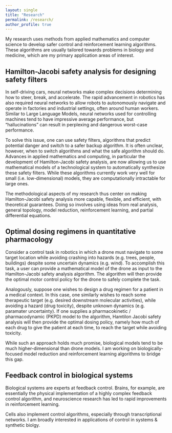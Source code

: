 ```yaml
---
layout: single
title: "Research"
permalink: /research/
author_profile: true
---
```


My research uses methods from applied mathematics and computer science to develop safer control and reinforcement learning algorithms. These algorithms are usually tailored towards problems in biology and medicine, which are my primary application areas of interest.

## Hamilton-Jacobi safety analysis for designing safety filters
In self-driving cars, neural networks make complex decisions determining how to steer, break, and accelerate. The rapid advancement in robotics has also required neural networks to allow robots to autonomously navigate and operate in factories and industrial settings, often around human workers. Similar to Large Language Models, neural networks used for controlling machines tend to have impressive average performance, but “hallucinations” can result in perplexing and dangerous worst-case performance.

To solve this issue, one can use safety filters, algorithms that predict potential danger and switch to a safer backup algorithm. It is often unclear, however, when to switch algorithms and what the safe algorithm should do. Advances in applied mathematics and computing, in particular the development of Hamilton-Jacobi safety analysis, are now allowing us to use mathematical models of a technological system to automatically synthesize these safety filters. While these algorithms currently work very well for small (i.e. low-dimensional) models, they are computationally intractable for large ones.

The methodological aspects of my research thus center on making Hamilton-Jacobi safety analysis more capable, flexible, and efficient, with theoretical guarantees.
Doing so involves using ideas from real analysis, general topology, model reduction, reinforcement learning, and partial differential equations.

## Optimal dosing regimens in quantitative pharmacology
Consider a control task in robotics in which a drone must navigate to some target location while avoiding crashing into hazards (e.g. trees, people, buildings) despite some uncertain dynamics (e.g. wind).
To accomplish this task, a user can provide a mathematical model of the drone as input to the Hamilton-Jacobi safety analysis algorithm.
The algorithm will then provide the optimal motor control policy for the drone to safely complete the task.

Analogously, suppose one wishes to design a drug regimen for a patient in a medical context.
In this case, one similarly wishes to reach some therapeutic target (e.g. desired downstream molecular activities), while avoiding a hazard (drug toxicity), despite unknown dynamics (e.g. paramater uncertainty).
If one supplies a pharmacokinetic / pharmacodynamic (PKPD) model to the algorithm, Hamtilon Jacobi safety analysis will then provide the optimal dosing policy, namely how much of each drug to give the patient at each time, to reach the target while avoiding toxicity.

While such an approach holds much promise, biological models tend to be much higher-dimensional than drone models.
I am working on biologically-focused model reduction and reinforcement learning algorithms to bridge this gap.

## Feedback control in biological systems
Biological systems are experts at feedback control.
Brains, for example, are essentially the physical implementation of a highly complex feedback control algorithm, and neuroscience research has led to rapid improvements in reinforcement learning.

Cells also implement control algorithms, especially through transcriptional networks.
I am broadly interested in applications of control in systems \& synthetic biolgy.

